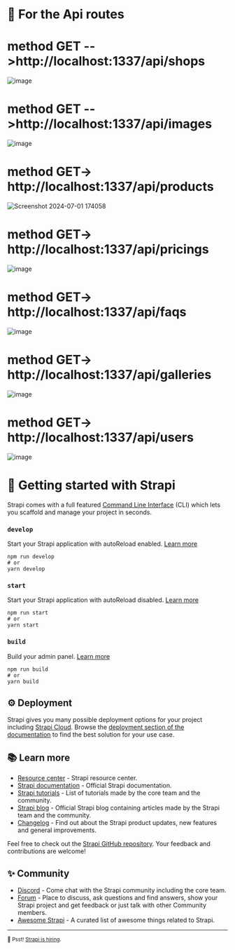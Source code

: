 # 🚀 For the Api routes 
# method GET -->http://localhost:1337/api/shops
![image](https://github.com/mihirkate/xzect-task-06/assets/97501267/e2f469d0-509a-44d9-a161-9110ed41c1e3)

# method GET -->http://localhost:1337/api/images
![image](https://github.com/mihirkate/xzect-task-06/assets/97501267/efb8e033-43d6-496e-8c55-04550e6fe3a1)


# method GET->  http://localhost:1337/api/products
![Screenshot 2024-07-01 174058](https://github.com/mihirkate/xzect-task-06/assets/97501267/58c17c6c-0277-4df3-b873-127241f6786d)

# method GET->  http://localhost:1337/api/pricings
![image](https://github.com/mihirkate/xzect-task-06/assets/97501267/223fbcde-3389-4eea-be7c-2c74359464da)

# method GET->  http://localhost:1337/api/faqs
![image](https://github.com/mihirkate/xzect-task-06/assets/97501267/7a31eb18-604c-4ac7-9e0b-4e8c19072893)

# method GET->  http://localhost:1337/api/galleries
![image](https://github.com/mihirkate/xzect-task-06/assets/97501267/a37606c7-2b27-4589-aaf4-365ccf1b47ab)

# method GET->  http://localhost:1337/api/users
![image](https://github.com/mihirkate/xzect-task-06/assets/97501267/f0d6e4e1-fe09-4446-b180-c8b622f57319)


# 🚀 Getting started with Strapi

Strapi comes with a full featured [Command Line Interface](https://docs.strapi.io/dev-docs/cli) (CLI) which lets you scaffold and manage your project in seconds.

### `develop`

Start your Strapi application with autoReload enabled. [Learn more](https://docs.strapi.io/dev-docs/cli#strapi-develop)

```
npm run develop
# or
yarn develop
```

### `start`

Start your Strapi application with autoReload disabled. [Learn more](https://docs.strapi.io/dev-docs/cli#strapi-start)

```
npm run start
# or
yarn start
```

### `build`

Build your admin panel. [Learn more](https://docs.strapi.io/dev-docs/cli#strapi-build)

```
npm run build
# or
yarn build
```

## ⚙️ Deployment

Strapi gives you many possible deployment options for your project including [Strapi Cloud](https://cloud.strapi.io). Browse the [deployment section of the documentation](https://docs.strapi.io/dev-docs/deployment) to find the best solution for your use case.

## 📚 Learn more

- [Resource center](https://strapi.io/resource-center) - Strapi resource center.
- [Strapi documentation](https://docs.strapi.io) - Official Strapi documentation.
- [Strapi tutorials](https://strapi.io/tutorials) - List of tutorials made by the core team and the community.
- [Strapi blog](https://strapi.io/blog) - Official Strapi blog containing articles made by the Strapi team and the community.
- [Changelog](https://strapi.io/changelog) - Find out about the Strapi product updates, new features and general improvements.

Feel free to check out the [Strapi GitHub repository](https://github.com/strapi/strapi). Your feedback and contributions are welcome!

## ✨ Community

- [Discord](https://discord.strapi.io) - Come chat with the Strapi community including the core team.
- [Forum](https://forum.strapi.io/) - Place to discuss, ask questions and find answers, show your Strapi project and get feedback or just talk with other Community members.
- [Awesome Strapi](https://github.com/strapi/awesome-strapi) - A curated list of awesome things related to Strapi.

---

<sub>🤫 Psst! [Strapi is hiring](https://strapi.io/careers).</sub>
